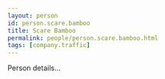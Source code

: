 ```yaml
---
layout: person
id: person.scare.bamboo
title: Scare Bamboo
permalink: people/person.scare.bamboo.html
tags: [company.traffic]
---
```


Person details...